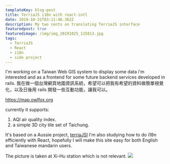 ```yaml
---
templateKey: blog-post
title: TerriaJS i18n with react-intl
date: 2019-10-31T03:11:46.362Z
description: My two cents on translating TerriaJS interface
featuredpost: true
featuredimage: /img/img_20191025_115813.jpg
tags:
  - TerriaJS
  - React
  - i18n
  - side project
---
```


I'm working on a Taiwan Web GIS system to display some data i'm interested and as a frontend for some future backend services developed in rails.
我在做一個台灣網頁地圖資訊系統，希望可以把我有希望的資料做簡單視覺化，以及日後用 rails 開發一些互動功能，讓我可以。

https://map.owlfox.org


currently it supports:
1. AQI air quality index.
2. a simple 3D city tile set of Taichung.

It's based on a Aussie project, [terriaJSI](https://terria.io) I'm also studying how to do i18n efficiently with React, hopefully I will make this site easy for both English and Taiwanese mandarin users.


The picture is taken at Xi-Hu station which is not relevant.
![](/img/img_20191025_115813.jpg)


